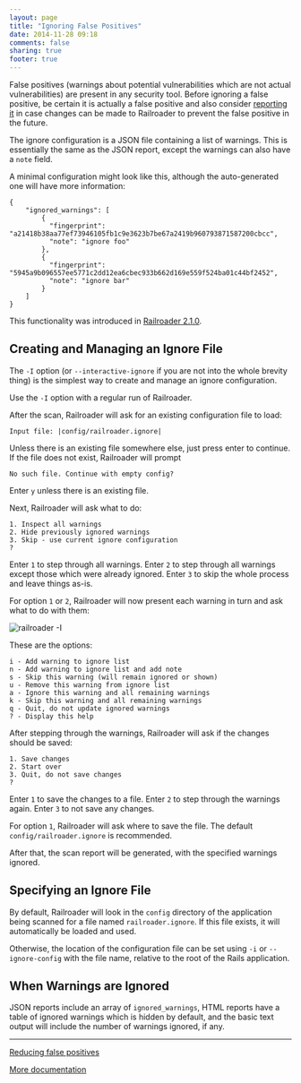 ```yaml
---
layout: page
title: "Ignoring False Positives"
date: 2014-11-28 09:18
comments: false
sharing: true
footer: true
---
```


False positives (warnings about potential vulnerabilities which are not actual vulnerabilities) are present in any security tool. Before ignoring a false positive, be certain it is actually a false positive and also consider [reporting it](https://github.com/presidentbeef/railroader/wiki/How-to-Report-a-Railroader-Issue#false-positivesfalse-negatives) in case changes can be made to Railroader to prevent the false positive in the future.

The ignore configuration is a JSON file containing a list of warnings. This is essentially the same as the JSON report, except the warnings can also have a `note` field.

A minimal configuration might look like this, although the auto-generated one will have more information:

    {
        "ignored_warnings": [
            {
              "fingerprint": "a21418b38aa77ef73946105fb1c9e3623b7be67a2419b960793871587200cbcc",
              "note": "ignore foo"
            },
            {
              "fingerprint": "5945a9b096557ee5771c2dd12ea6cbec933b662d169e559f524ba01c44bf2452",
              "note": "ignore bar"
            }
        ]
    }

This functionality was introduced in [Railroader 2.1.0](/blog/2013/07/17/railroader-2-dot-1-0-released/).

## Creating and Managing an Ignore File

The `-I` option (or `--interactive-ignore` if you are not into the whole brevity thing) is the simplest way to create and manage an ignore configuration.

Use the `-I` option with a regular run of Railroader.

After the scan, Railroader will ask for an existing configuration file to load:

    Input file: |config/railroader.ignore| 

Unless there is an existing file somewhere else, just press enter to continue. If the file does not exist, Railroader will prompt

    No such file. Continue with empty config? 

Enter `y` unless there is an existing file.

Next, Railroader will ask what to do:

    1. Inspect all warnings
    2. Hide previously ignored warnings
    3. Skip - use current ignore configuration
    ? 

Enter `1` to step through all warnings. Enter `2` to step through all warnings except those which were already ignored. Enter `3` to skip the whole process and leave things as-is.

For option `1` or `2`, Railroader will now present each warning in turn and ask what to do with them:

![railroader -I](/images/bm-I.png)

These are the options:

    i - Add warning to ignore list
    n - Add warning to ignore list and add note
    s - Skip this warning (will remain ignored or shown)
    u - Remove this warning from ignore list
    a - Ignore this warning and all remaining warnings
    k - Skip this warning and all remaining warnings
    q - Quit, do not update ignored warnings
    ? - Display this help

After stepping through the warnings, Railroader will ask if the changes should be saved:

    1. Save changes
    2. Start over
    3. Quit, do not save changes
    ? 

Enter `1` to save the changes to a file. Enter `2` to step through the warnings again. Enter `3` to not save any changes.

For option `1`, Railroader will ask where to save the file. The default `config/railroader.ignore` is recommended.

After that, the scan report will be generated, with the specified warnings ignored.

## Specifying an Ignore File

By default, Railroader will look in the `config` directory of the application being scanned for a file named `railroader.ignore`. If this file exists, it will automatically be loaded and used.

Otherwise, the location of the configuration file can be set using `-i` or `--ignore-config` with the file name, relative to the root of the Rails application.

## When Warnings are Ignored

JSON reports include an array of `ignored_warnings`, HTML reports have a table of ignored warnings which is hidden by default, and the basic text output will include the number of warnings ignored, if any.

---


[Reducing false positives](/docs/reducing_false_positives)

[More documentation](/docs)
